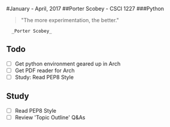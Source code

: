#January - April, 2017
##Porter Scobey - CSCI 1227
###Python

> "The more experimentation, the better."

      _Porter Scobey_

## Todo
- [ ] Get python environment geared up in Arch
- [ ] Get PDF reader for Arch
- [ ] Study: Read PEP8 Style

## Study
- [ ] Read PEP8 Style
- [ ] Review 'Topic Outline' Q&As
